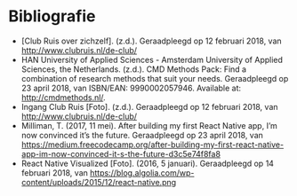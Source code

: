# Bibliografie

* [Club Ruis over zichzelf]. (z.d.). Geraadpleegd op 12 februari 2018, van http://www.clubruis.nl/de-club/
* HAN University of Applied Sciences - Amsterdam University of Applied Sciences, the Netherlands. (z.d.). CMD Methods Pack: Find a combination of research methods that suit your needs. Geraadpleegd op 23 april 2018, van  ISBN/EAN: 9990002057946. Available at: http://cmdmethods.nl/.
* Ingang Club Ruis [Foto]. (z.d.). Geraadpleegd op 12 februari 2018, van http://www.clubruis.nl/de-club/
* Milliman, T. (2017, 11 mei). After building my first React Native app, I’m now convinced it’s the future. Geraadpleegd op 23 april 2018, van https://medium.freecodecamp.org/after-building-my-first-react-native-app-im-now-convinced-it-s-the-future-d3c5e74f8fa8
* React Native Visualized [Foto]. (2016, 5 januari). Geraadpleegd op 14 februari 2018, van https://blog.algolia.com/wp-content/uploads/2015/12/react-native.png
